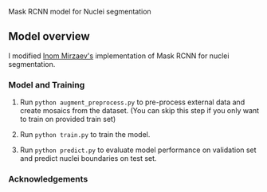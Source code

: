 Mask RCNN model for Nuclei segmentation

## Model overview

I modified [Inom Mirzaev's](https://github.com/mirzaevinom/data_science_bowl_2018) implementation of Mask RCNN for nuclei segmentation.




### Model and Training

1. Run `python augment_preprocess.py` to pre-process external data and create mosaics from the dataset. (You can skip this step if you only want to train on provided train set)

2. Run `python train.py` to train the model. 

3.  Run `python predict.py` to evaluate model performance on validation set and predict nuclei boundaries on test set.

### Acknowledgements

[1]: https://github.com/matterport/Mask_RCNN
[2]: https://github.com/mirzaevinom/data_science_bowl_2018